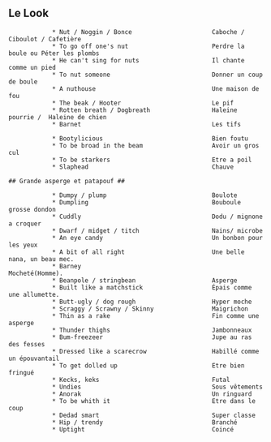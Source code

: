    <t5                                         ANGLAIS RUE CHAP4                                                               >
   
   
   ## Le Look ##
   
				* Nut / Noggin / Bonce						Caboche / Ciboulot / Cafetière
				* To go off one's nut						Perdre la boule ou Péter les plombs
				* He can't sing for nuts					Il chante comme un pied
				* To nut someone							Donner un coup de boule
				* A nuthouse								Une maison de fou
				* The beak / Hooter							Le pif
				* Rotten breath / Dogbreath					Haleine pourrie /  Haleine de chien
				* Barnet									Les tifs
				
				* Bootylicious								Bien foutu
				* To be broad in the beam					Avoir un gros cul
				* To be starkers							Etre a poil
				* Slaphead									Chauve
				 
	## Grande asperge et patapouf ##
				
				* Dumpy / plump								Boulote
				* Dumpling									Bouboule grosse dondon
				* Cuddly									Dodu / mignone a croquer
				* Dwarf / midget / titch					Nains/ microbe
				* An eye candy								Un bonbon pour les yeux
				* A bit of all right						Une belle nana, un beau mec.
				* Barney									Mocheté(Homme).
				* Beanpole / stringbean						Asperge
				* Built like a matchstick					Épais comme une allumette.
				* Butt-ugly / dog rough						Hyper moche
				* Scraggy / Scrawny / Skinny				Maigrichon
				* Thin as a rake							Fin comme une asperge
				* Thunder thighs							Jambonneaux 
				* Bum-freezeer								Jupe au ras des fesses
				* Dressed like a scarecrow					Habillé comme un épouvantail
				* To get dolled up							Etre bien fringué
				* Kecks, keks								Futal
				* Undies									Sous vêtements
				* Anorak									Un ringuard
				* To be whith it							Etre dans le coup
				* Dedad smart								Super classe
				* Hip / trendy								Branché
				* Uptight									Coincé
								 
